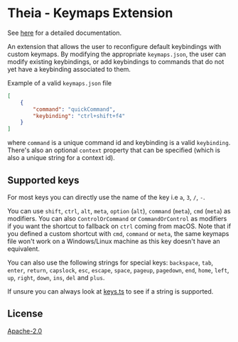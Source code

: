 # Theia - Keymaps Extension

See [here](https://github.com/theia-ide/theia) for a detailed documentation.

An extension that allows the user to reconfigure default keybindings with custom keymaps. By modifying the appropriate `keymaps.json`, the user can modify existing keybindings, or add keybindings to commands that do not yet have a keybinding associated to them.

Example of a valid `keymaps.json` file

```json
[
    {
        "command": "quickCommand",
        "keybinding": "ctrl+shift+f4"
    }
]
```
 where `command` is a unique command id and keybinding is a valid `keybinding`. There's also an optional `context` property that can be specified (which is also a unique string for a context id).

 ## Supported keys

For most keys you can directly use the name of the key i.e `a`, `3`,  `/`, `-`.

You can use `shift`, `ctrl`, `alt`, `meta`, `option` (`alt`), `command` (`meta`), `cmd` (`meta`) as modifiers. You can also `ControlOrCommand` or `CommandOrControl` as modifiers if you want the shortcut to fallback on `ctrl` coming from macOS. Note that if you defined a custom shortcut with `cmd`, `command` or `meta`, the same keymaps file won't work on a Windows/Linux machine as this key doesn't have an equivalent.

You can also use the following strings for special keys: `backspace`, `tab`, `enter`, `return`, `capslock`, `esc`, `escape`, `space`, `pageup`, `pagedown`, `end`, `home`, `left`, `up`, `right`, `down`, `ins`, `del` and `plus`.

If unsure you can always look at [keys.ts](../core/src/common/keys.ts#207) to see if a string is supported.


## License
[Apache-2.0](https://github.com/theia-ide/theia/blob/master/LICENSE)